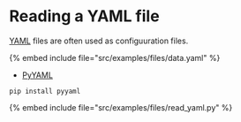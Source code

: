 # Reading a YAML file

[YAML](https://yaml.org/) files are often used as configuuration files.

{% embed include file="src/examples/files/data.yaml" %}

* [PyYAML](https://pyyaml.org/)

```
pip install pyyaml
```

{% embed include file="src/examples/files/read_yaml.py" %}
